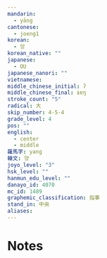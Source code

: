 ```yaml
---
mandarin:
  - yāng
cantonese:
  - joeng1
korean:
  - 앙
korean_native: ""
japanese:
  - OU
japanese_nanori: ""
vietnamese:
middle_chinese_initial: ʔ
middle_chinese_final: ɨɐŋ
stroke_count: "5"
radical: 大
skip_number: 4-5-4
grade_level: 4
pos: ""
english:
  - center
  - middle
羅馬字: yang
韓文: 양
joyo_level: "3"
hsk_level: ""
hanmun_edu_level: ""
danayo_id: 4070
mc_id: 1489
graphemic_classification: 指事
stand_in: 中央
aliases:
---
```


# Notes
